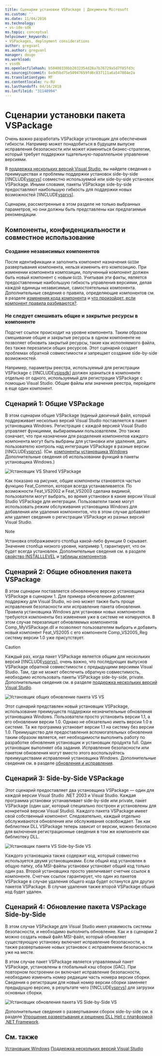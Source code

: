 ```yaml
---
title: Сценарии установки VSPackage | Документы Microsoft
ms.custom: ''
ms.date: 11/04/2016
ms.technology:
- vs-ide-sdk
ms.topic: conceptual
helpviewer_keywords:
- VSPackages, deployment considerations
author: gregvanl
ms.author: gregvanl
manager: douge
ms.workload:
- vssdk
ms.openlocfilehash: b58400330bb2032354d28a7b76729a5d7f85fd3c
ms.sourcegitcommit: 6a9d5bd75e50947659fd6c837111a6a547884e2a
ms.translationtype: MT
ms.contentlocale: ru-RU
ms.lasthandoff: 04/16/2018
ms.locfileid: "31148994"
---
```

# <a name="vspackage-setup-scenarios"></a>Сценарии установки пакета VSPackage

Очень важно разработать VSPackage установщик для обеспечения гибкости. Например может понадобиться в будущем выпуске исправления безопасности или может измениться бизнес-стратегии, который требует поддержки тщательную-параллельное управление версиями.

В [поддержка нескольких версий Visual Studio](../../extensibility/supporting-multiple-versions-of-visual-studio.md), вы найдете сведения о преимуществах и проблемы поддержки установок side-by-side [!INCLUDE[vsprvs](../../code-quality/includes/vsprvs_md.md)] совместно используемой или side-by-side установок VSPackage. Иными словами, пакеты VSPackage side-by-side предоставляют наибольшую гибкость для поддержки новых возможностей [!INCLUDE[vsprvs](../../code-quality/includes/vsprvs_md.md)].

Сценарии, рассмотренные в этом разделе не только выбранных параметров, но они должны быть представлены как предлагаемые рекомендации.

## <a name="components-privacy-and-sharing"></a>Компоненты, конфиденциальности и совместное использование

### <a name="make-your-components-independent"></a>Создание независимых компонентов

После идентификации и заполнить компонент назначения `GUID`и развертывания компонента, нельзя изменить его композицию. При изменении компонента композиции, полученный компонент должен быть новый компонент с новым `GUID`. Учитывая эти факты, является предоставленные наибольшую гибкость управления версиями, делая каждой единицы независимые, самостоятельных компонента. Дополнительные сведения о правила, определяющие компонентов см. в разделе [изменения кода компонента](http://msdn.microsoft.com/library/aa367849\(VS.85\).aspx) и [что произойдет, если компонент правила разбиваются?](http://msdn.microsoft.com/library/aa372795\(VS.85\).aspx).

### <a name="do-not-mix-shared-and-private-resources-in-a-component"></a>Не следует смешивать общие и закрытые ресурсы в компоненте

Подсчет ссылок происходит на уровне компонента. Таким образом смешивание общие и закрытые ресурсы в одном компоненте не позволяет обновить закрытый ресурсы, такие как исполняемого файла, без также перезаписи общих ресурсов. Этот сценарий создает проблемах обратной совместимости и запрещает создание side-by-side возможностей.

Например, параметры реестра, используемый для регистрации VSPackage с [!INCLUDE[vsipsdk](../../extensibility/includes/vsipsdk_md.md)] должен храниться в компоненте отдельно от одного, используемый для регистрации VSPackage с помощью Visual Studio. Общие файлы или значения реестра, перейдите в еще один компонент.

## <a name="scenario-1-shared-vspackage"></a>Сценарий 1: Общие VSPackage

В этом сценарии общие VSPackage (единый двоичный файл, который поддерживает несколько версий Visual Studio поставляется в пакет установщика Windows. Регистрация с каждой версией Visual Studio управляет функциями, выбираемыми пользователем. Это также означает, что при назначении для разделения компонентов каждого компонента могут быть выбраны для установки или удаления, дать пользователю контроль над интеграции VSPackage в разные версии [!INCLUDE[vsprvs](../../code-quality/includes/vsprvs_md.md)]. (См. [компоненты установщика Windows](http://msdn.microsoft.com/library/aa372840\(VS.85\).aspx) Дополнительные сведения об использовании функций в пакеты установщика Windows.)

![Установщик VS Shared VSPackage](../../extensibility/internals/media/vs_sharedpackage.gif "VS_SharedPackage")

Как показано на рисунке, общие компоненты становятся частью функцию Feat_Common, которая всегда устанавливается. По возможности Feat_VS2002 и Feat_VS2003 сделана видимой, пользователи могут выбрать, во время установки в какие версии Visual Studio VSPackage для интеграции. Пользователи также могут использовать режим обслуживания установщика Windows для добавления или удаления компонентов, что в этом случае добавляет или удаляет сведения о регистрации VSPackage из разных версий Visual Studio.

> [!NOTE]
> Установка отображаемого столбца какой-либо функции 0 скрывает. Значение столбца низкого уровня, например 1, гарантирует, что он будет всегда установлен. Дополнительные сведения см. в разделе [свойство INSTALLLEVEL](http://msdn.microsoft.com/library/aa369536\(VS.85\).aspx) и [таблицы компонентов](http://msdn.microsoft.com/library/aa368585.aspx).

## <a name="scenario-2-shared-vspackage-update"></a>Сценарий 2: Общие обновления пакета VSPackage

В этом сценарии поставляется обновленную версию установщика VSPackage в сценарии 1. Для примера обновление добавляет поддержку для Visual Studio, но оно может также быть проще исправления безопасности или исправление пакета обновления. Правила установщика Windows для установки новых компонентов требуются компоненты без изменения уже в системе не копируются. В этом случае перезапишет обновляемых компонентов Comp_MyVSPackage.dll и позволяют пользователям выбрать и добавить новый компонент Feat_VS2005 с его компоненте Comp_VS2005_Reg систему версии 1.0 уже присутствует.

> [!CAUTION]
> Каждый раз, когда пакет VSPackage является общим для нескольких версий [!INCLUDE[vsprvs](../../code-quality/includes/vsprvs_md.md)], очень важно, что последующих выпусков VSPackage обратной совместимости с предыдущими версиями Visual Studio. Там, где не может обеспечить обратную совместимость, необходимо использовать пакеты VSPackage side-by-side, private. Дополнительные сведения см. в разделе [поддержка нескольких версий Visual Studio](../../extensibility/supporting-multiple-versions-of-visual-studio.md).

![Установщик общих обновление пакета VS VS](../../extensibility/internals/media/vs_sharedpackageupdate.gif "VS_SharedPackageUpdate")

Этот сценарий представлен новый установщик VSPackage, использование преимуществ поддержки незначительные обновления установщика Windows. Пользователи просто установить версии 1.1, а его обновлении версии 1.0. Однако не обязательно иметь версии 1.0 в системе. Та же программа установит версии 1.1 на систему без версии 1.0. Преимущество для предоставления вспомогательных обновления таким образом является, нет необходимости выполнить работу по разработке обновления установщик и установщик продукта full. Один установщик выполняет оба задания. Исправление безопасности или пакетом обновления могут вместо этого воспользуйтесь преимуществами исправлений установщика Windows. Дополнительные сведения см. в разделе [обновления и исправления](http://msdn.microsoft.com/library/aa370579\(VS.85\).aspx).

## <a name="scenario-3-side-by-side-vspackage"></a>Сценарий 3: Side-by-Side VSPackage

Этот сценарий предоставляет два установщика VSPackage — один для каждой версии Visual Studio .NET 2003 и Visual Studio. Каждая программа установки устанавливает side-by-side или private, пакет VSPackage (один шаг, который специально построен и установлены для конкретной версии Visual Studio). Каждого пакета VSPackage имеет свой собственный компонент. Следовательно, каждый отдельно обслуживаются обновления или обслуживания освобождает. Так как библиотеки DLL VSPackage теперь зависит от версии, можно безопасно для включения регистрационные сведения в том же компоненте как библиотеку DLL.

![Установщик пакета VS Side-by-Side VS](../../extensibility/internals/media/vs_sbys_package.gif "VS_SbyS_Package")

Каждого установщика также содержит код, который совместно используется двумя установщиками. Если общий код установлен в общую папку, оба MSI-файлы установки установит общий код только один раз. Второй установщика просто увеличивает счетчик ссылок в компоненте. Счетчик ссылок гарантирует, что один из пакетов VSPackage в случае удаления общего кода будет останутся для других пакетов VSPackage. В случае удаления также второй VSPackage общий код будет удален.

## <a name="scenario-4-side-by-side-vspackage-update"></a>Сценарий 4: Обновление пакета VSPackage Side-by-Side

В этом случае VSPackage для Visual Studio имел уязвимость системы безопасности, и необходимо выполнить обновление. Как и в сценарии 2 можно создать новый файл MSI-файл, который обновляет существующую установку включает исправление безопасности, а также развертывание новых установок с исправлением безопасности уже на месте.

В этом случае пакет VSPackage является управляемый пакет VSPackage, установлены в глобальный кэш сборок (GAC). При повторном построении он включает исправление безопасности, необходимо изменить номер редакции часть номера версии сборки. Сведения о регистрации для новый номер версии сборки заменяет предыдущую версию, в результате чего [!INCLUDE[vsprvs](../../code-quality/includes/vsprvs_md.md)] для загрузки основных сборки.

![Установщик обновления пакета VS Side-by-Side VS](../../extensibility/internals/media/vs_sbys_packageupdate.gif "VS_SbyS_PackageUpdate")

Дополнительные сведения о развертывании сборок side-by-side см. в разделе [Упрощение развертывания и решению DLL Hell с платформой .NET Framework](http://msdn.microsoft.com/library/ms973843.aspx).

## <a name="see-also"></a>См. также

[Установщик Windows](http://msdn.microsoft.com/library/cc185688\(VS.85\).aspx)  
[Поддержка нескольких версий Visual Studio](../../extensibility/supporting-multiple-versions-of-visual-studio.md)